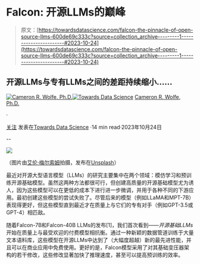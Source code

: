 # Falcon: 开源LLMs的巅峰

> 原文：[https://towardsdatascience.com/falcon-the-pinnacle-of-open-source-llms-600de69c333c?source=collection_archive---------1-----------------------#2023-10-24](https://towardsdatascience.com/falcon-the-pinnacle-of-open-source-llms-600de69c333c?source=collection_archive---------1-----------------------#2023-10-24)

## 开源LLMs与专有LLMs之间的差距持续缩小……

[](https://wolfecameron.medium.com/?source=post_page-----600de69c333c--------------------------------)[![Cameron R. Wolfe, Ph.D.](../Images/52bb88d7cf1105501be2fae5ccbe7a03.png)](https://wolfecameron.medium.com/?source=post_page-----600de69c333c--------------------------------)[](https://towardsdatascience.com/?source=post_page-----600de69c333c--------------------------------)[![Towards Data Science](../Images/a6ff2676ffcc0c7aad8aaf1d79379785.png)](https://towardsdatascience.com/?source=post_page-----600de69c333c--------------------------------) [Cameron R. Wolfe, Ph.D.](https://wolfecameron.medium.com/?source=post_page-----600de69c333c--------------------------------)

·

[关注](https://medium.com/m/signin?actionUrl=https%3A%2F%2Fmedium.com%2F_%2Fsubscribe%2Fuser%2F28aa6026c553&operation=register&redirect=https%3A%2F%2Ftowardsdatascience.com%2Ffalcon-the-pinnacle-of-open-source-llms-600de69c333c&user=Cameron+R.+Wolfe%2C+Ph.D.&userId=28aa6026c553&source=post_page-28aa6026c553----600de69c333c---------------------post_header-----------) 发表在[Towards Data Science](https://towardsdatascience.com/?source=post_page-----600de69c333c--------------------------------) ·14 min read·2023年10月24日[](https://medium.com/m/signin?actionUrl=https%3A%2F%2Fmedium.com%2F_%2Fvote%2Ftowards-data-science%2F600de69c333c&operation=register&redirect=https%3A%2F%2Ftowardsdatascience.com%2Ffalcon-the-pinnacle-of-open-source-llms-600de69c333c&user=Cameron+R.+Wolfe%2C+Ph.D.&userId=28aa6026c553&source=-----600de69c333c---------------------clap_footer-----------)

--

[](https://medium.com/m/signin?actionUrl=https%3A%2F%2Fmedium.com%2F_%2Fbookmark%2Fp%2F600de69c333c&operation=register&redirect=https%3A%2F%2Ftowardsdatascience.com%2Ffalcon-the-pinnacle-of-open-source-llms-600de69c333c&source=-----600de69c333c---------------------bookmark_footer-----------)![](../Images/4a5506c6e87e01bb8145fcb5b5d29b13.png)

（图片由[艾伦·梅尔索姆](https://unsplash.com/@merse?utm_content=creditCopyText&utm_medium=referral&utm_source=unsplash)拍摄，发布在[Unsplash](https://unsplash.com/photos/aerial-photography-of-bird-NzkjR1pw0Lc?utm_content=creditCopyText&utm_medium=referral&utm_source=unsplash)）

最近对开源大型语言模型（LLMs）的研究主要集中在两个领域：模仿学习和预训练开源基础模型。虽然这两种方法都很可行，但创建高质量的开源基础模型尤为诱人，因为这些模型可以在更低的成本下进行进一步微调，并用于各种不同的下游应用。最初创建这些模型的尝试失败了。尽管后来的模型（例如LLaMA和MPT-7B）表现得更好，但这些模型直到最近才在质量上与它们的专有对手（例如GPT-3.5或GPT-4）相匹敌。

随着Falcon-7B和Falcon-40B LLMs的发布[1]，我们首次看到——*开源基础LLMs*开始在质量上与最受欢迎的付费模型相抗衡。通过一种新颖的数据管道训练于大量文本语料库，这些模型在开源LLMs中达到了（大幅度超越）新的最先进性能，并且可以在商业应用中免费使用。更好的是，Falcon模型采用了对其基础变压器架构的若干修改，这些修改显著加快了推理速度，甚至可以提高预训练的效率。

